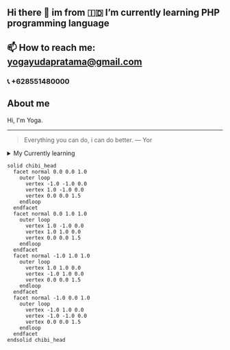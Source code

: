 ## Hi there 👋 im from 🇮🇩 I’m currently learning PHP programming language
<h2>📫 How to reach me: <a href="mailto:yogayudapratama@gmail.com">yogayudapratama@gmail.com</a></h2>
<h3>📞 +628551480000</h3>

## About me
Hi, I'm Yoga.

---
> Everything you can do, i can do better.
— Yor

<details>  
<summary>My Currently learning</summary>

| Rank | THING-TO-RANK |
|-----:|---------------|
|     1|   PHP         |
|     2|   Laravel     |
|     3|   Filament    |

</details>

```stl
solid chibi_head
  facet normal 0.0 0.0 1.0
    outer loop
      vertex -1.0 -1.0 0.0
      vertex 1.0 -1.0 0.0
      vertex 0.0 0.0 1.5
    endloop
  endfacet
  facet normal 0.0 1.0 1.0
    outer loop
      vertex 1.0 -1.0 0.0
      vertex 1.0 1.0 0.0
      vertex 0.0 0.0 1.5
    endloop
  endfacet
  facet normal -1.0 1.0 1.0
    outer loop
      vertex 1.0 1.0 0.0
      vertex -1.0 1.0 0.0
      vertex 0.0 0.0 1.5
    endloop
  endfacet
  facet normal -1.0 0.0 1.0
    outer loop
      vertex -1.0 1.0 0.0
      vertex -1.0 -1.0 0.0
      vertex 0.0 0.0 1.5
    endloop
  endfacet
endsolid chibi_head
```

<!--
**yogawar52/yogawar52** is a ✨ _special_ ✨ repository because its `README.md` (this file) appears on your GitHub profile.

Here are some ideas to get you started:

- 🔭 I’m currently working on ...
- 🌱 I’m currently learning ...
- 👯 I’m looking to collaborate on ...
- 🤔 I’m looking for help with ...
- 💬 Ask me about ...
- 📫 How to reach me: ...
- 😄 Pronouns: ...
- ⚡ Fun fact: ...
-->
